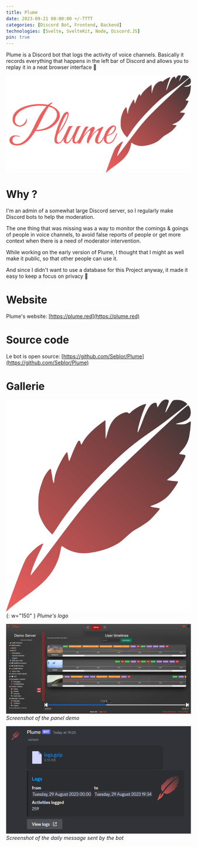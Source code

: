 ```yaml
---
title: Plume
date: 2023-09-21 00:00:00 +/-TTTT
categories: [Discord Bot, Frontend, Backend]
technologies: [Svelte, SvelteKit, Node, Discord.JS]
pin: true
---
```


Plume is a Discord bot that logs the activity of voice channels. Basically it records everything that happens in the left bar of Discord and allows you to replay it in a neat browser interface 🎨

![Alt text](/assets/img/posts/plume/banner.png)

# Why ?

I'm an admin of a somewhat large Discord server, so I regularly make Discord bots to help the moderation.

The one thing that was missing was a way to monitor the comings & goings of people in voice channels, to avoid false reports of people or get more context when there is a need of moderator intervention.

While working on the early version of Plume, I thought that I might as well make it public, so that other people can use it.

And since I didn't want to use a database for this Project anyway, it made it easy to keep a focus on privacy 🔑

# Website

Plume's website: [https://plume.red](https://plume.red)

# Source code

Le bot is open source: [https://github.com/Seblor/Plume](https://github.com/Seblor/Plume)

# Gallerie

![Alt text](/assets/img/posts/plume/plume-logo.svg){: w="150" }
_Plume's logo_

![Alt text](/assets/img/posts/plume/demo.png)
_Screenshot of the panel demo_

![Alt text](/assets/img/posts/plume/log_message_example.png)
_Screenshot of the daily message sent by the bot_